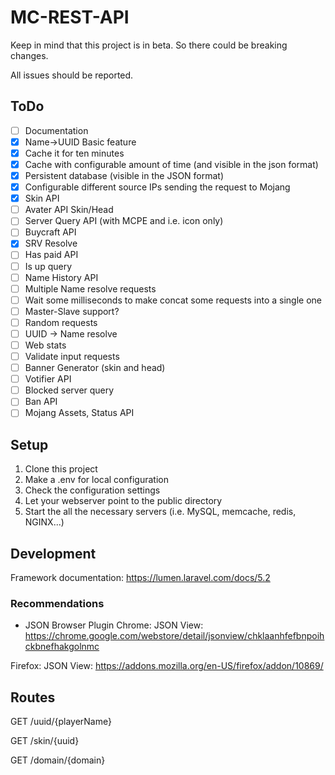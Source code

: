 # MC-REST-API

Keep in mind that this project is in beta. So there could be breaking changes.

All issues should be reported.

## ToDo

- [ ] Documentation
- [X] Name->UUID Basic feature
- [X] Cache it for ten minutes
- [X] Cache with configurable amount of time (and visible in the json format)
- [X] Persistent database (visible in the JSON format)
- [X] Configurable different source IPs sending the request to Mojang
- [X] Skin API
- [ ] Avater API Skin/Head
- [ ] Server Query API (with MCPE and i.e. icon only)
- [ ] Buycraft API
- [X] SRV Resolve
- [ ] Has paid API
- [ ] Is up query
- [ ] Name History API
- [ ] Multiple Name resolve requests
- [ ] Wait some milliseconds to make concat some requests into a single one
- [ ] Master-Slave support?
- [ ] Random requests
- [ ] UUID -> Name resolve
- [ ] Web stats
- [ ] Validate input requests
- [ ] Banner Generator (skin and head)
- [ ] Votifier API
- [ ] Blocked server query
- [ ] Ban API
- [ ] Mojang Assets, Status API

## Setup

1. Clone this project
2. Make a .env for local configuration
3. Check the configuration settings
4. Let your webserver point to the public directory
5. Start the all the necessary servers (i.e. MySQL, memcache, redis, NGINX...)

## Development

Framework documentation: https://lumen.laravel.com/docs/5.2

### Recommendations

* JSON Browser Plugin
Chrome: JSON View:  https://chrome.google.com/webstore/detail/jsonview/chklaanhfefbnpoihckbnefhakgolnmc

Firefox: JSON View: https://addons.mozilla.org/en-US/firefox/addon/10869/

## Routes

GET /uuid/{playerName}

GET /skin/{uuid}

GET /domain/{domain}